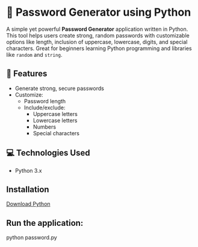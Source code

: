# 🔐 Password Generator using Python

A simple yet powerful **Password Generator** application written in Python. This tool helps users create strong, random passwords with customizable options like length, inclusion of uppercase, lowercase, digits, and special characters. Great for beginners learning Python programming and libraries like `random` and `string`.

## 📌 Features

- Generate strong, secure passwords
- Customize:
  - Password length
  - Include/exclude:
    - Uppercase letters
    - Lowercase letters
    - Numbers
    - Special characters

## 💻 Technologies Used

- Python 3.x

## Installation

  [Download Python](https://www.python.org/downloads/)
  
##  Run the application:


python password.py


